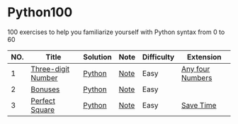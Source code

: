 # Python100
100 exercises to help you familiarize yourself with Python syntax from 0 to 60

| NO.  | Title                                                        | Solution                                          | Note                               | Difficulty | Extension            |
| ---- | ------------------------------------------------------------ | ------------------------------------------------- | ---------------------------------- | ---------- | -------------------- |
| 1    | [Three-digit Number](001.%20Three-digit%20Number/question.md) | [Python](001.%20Three-digit%20Number/solution.py) | [Note](000.%20Two%20Sum)           | Easy       | [Any four Numbers]() |
| 2    | [Bonuses](002.%20Bonuses/question.md)                        | [Python](002.%20Bonuses/solution.py)              | [Note](001.%20Add%20Two%20Numbers) | Easy       |                      |
| 3    | [Perfect Square](003.%20Perfect%20Square/question.md)        | [Python](003.%20Perfect%20Square/solution.py)     | [Note]()                           | Easy       | [Save Time]()        |

